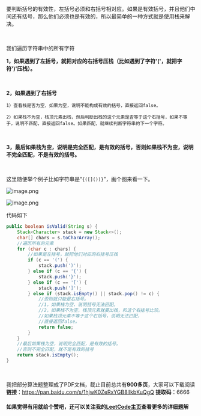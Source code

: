 
要判断括号的有效性，左括号必须和右括号相对应。如果是有效括号，并且他们中间还有括号，那么他们必须也是有效的，所以最简单的一种方式就是使用栈来解决。

<br>

我们遍历字符串中的所有字符

**1，如果遇到了左括号，就把对应的右括号压栈（比如遇到了字符'('，就把字符')'压栈）。**

<br>

**2，如果遇到了右括号**

    1）查看栈是否为空，如果为空，说明不能构成有效的括号，直接返回false。

    2）如果栈不为空，栈顶元素出栈，然后判断出栈的这个元素是否等于这个右括号，如果不等于，说明不匹配，直接返回false。如果匹配，就继续判断字符串的下一个字符。

<br>

**3，最后如果栈为空，说明是完全匹配，是有效的括号，否则如果栈不为空，说明不完全匹配，不是有效的括号。**

<br>

这里随便举个例子比如字符串是“```{([]())}```”，画个图来看一下。

![image.png](https://pic.leetcode-cn.com/1610861314-hFmkuZ-image.png)


![image.png](https://pic.leetcode-cn.com/1610861319-suopRi-image.png)

代码如下

```java
public boolean isValid(String s) {
    Stack<Character> stack = new Stack<>();
    char[] chars = s.toCharArray();
    //遍历所有的元素
    for (char c : chars) {
        //如果是左括号，就把他们对应的右括号压栈
        if (c == '(') {
            stack.push(')');
        } else if (c == '{') {
            stack.push('}');
        } else if (c == '[') {
            stack.push(']');
        } else if (stack.isEmpty() || stack.pop() != c) {
            //否则就只能是右括号。
            //1，如果栈为空，说明括号无法匹配。
            //2，如果栈不为空，栈顶元素就要出栈，和这个右括号比较。
            //如果栈顶元素不等于这个右括号，说明无法匹配，
            //直接返回false。
            return false;
        }
    }
    //最后如果栈为空，说明完全匹配，是有效的括号。
    //否则不完全匹配，就不是有效的括号
    return stack.isEmpty();
}
```

<br>

我把部分算法题整理成了PDF文档，截止目前总共有**900多页**，大家可以下载阅读
**链接**：https://pan.baidu.com/s/1hjwK0ZeRxYGB8lIkbKuQgQ 
**提取码**：6666 

#### 如果觉得有用就给个赞吧，还可以关注我的[LeetCode主页](https://leetcode-cn.com/u/sdwwld/)查看更多的详细题解





